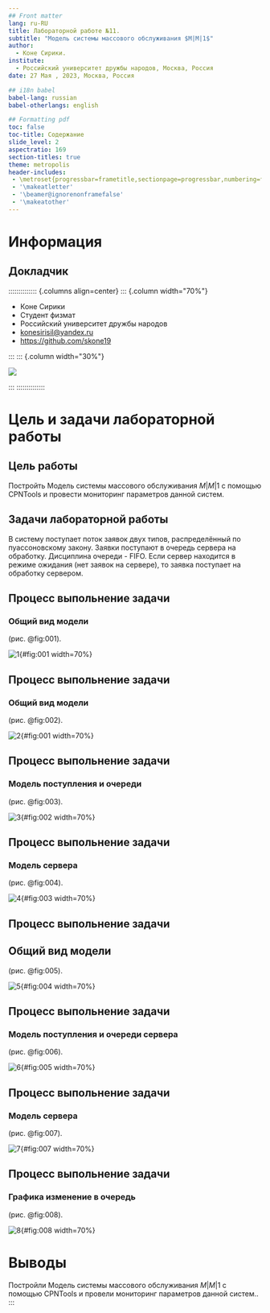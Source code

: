 ```yaml
---
## Front matter
lang: ru-RU
title: Лабораторной работе №11.
subtitle: "Модель системы массового обслуживания $M|M|1$"
author:
  - Коне Сирики.
institute:
  - Российский университет дружбы народов, Москва, Россия
date: 27 Мая , 2023, Москва, Россия

## i18n babel
babel-lang: russian
babel-otherlangs: english

## Formatting pdf
toc: false
toc-title: Содержание
slide_level: 2
aspectratio: 169
section-titles: true
theme: metropolis
header-includes:
 - \metroset{progressbar=frametitle,sectionpage=progressbar,numbering=fraction}
 - '\makeatletter'
 - '\beamer@ignorenonframefalse'
 - '\makeatother'
---
```


# Информация

## Докладчик

:::::::::::::: {.columns align=center}
::: {.column width="70%"}

  * Коне Сирики
  * Студент физмат 
  * Российский университет дружбы народов
  * [konesirisil@yandex.ru](mailto:sirikisil@yandex.ru)
  * <https://github.com/skone19>

:::
::: {.column width="30%"}

![](./image/siriki.jpeg)

:::
::::::::::::::


# Цель и задачи лабораторной работы

## Цель работы

Постройть Модель системы массового обслуживания $M|M|1$ с помощью CPNTools и провести  мониторинг параметров данной систем.

## Задачи лабораторной работы

В систему поступает поток заявок двух типов, распределённый по пуассоновскому
закону. Заявки поступают в очередь сервера на обработку. Дисциплина очереди -
FIFO. Если сервер находится в режиме ожидания (нет заявок на сервере), то заявка поступает на обработку сервером.

## Процесс выпольнение задачи

### Общий вид модели

(рис. @fig:001).

![1](image/0.png){#fig:001 width=70%}

 
## Процесс выпольнение задачи

### Общий вид модели

(рис. @fig:002).

![2](image/1.png){#fig:001 width=70%}

## Процесс выпольнение задачи

### Модель поступления и очереди

(рис. @fig:003).

![3](image/2.png){#fig:002 width=70%}

## Процесс выпольнение задачи

### Модель сервера

(рис. @fig:004).

![4](image/3.png){#fig:003 width=70%}

## Процесс выпольнение задачи

## Общий вид модели

(рис. @fig:005).

![5](image/4.png){#fig:004 width=70%}

## Процесс выпольнение задачи

### Модель поступления и очереди сервера

(рис. @fig:006).

![6](image/5.png){#fig:005 width=70%}

## Процесс выпольнение задачи

###  Модель сервера

(рис. @fig:007).

![7](image/6.png){#fig:007 width=70%}

## Процесс выпольнение задачи

###  Графика изменение в очередь

(рис. @fig:008).

![8](image/7.png){#fig:008 width=70%}

# Выводы

Постройли Модель системы массового обслуживания $M|M|1$ с помощью CPNTools и провели  мониторинг параметров данной систем..
:::
